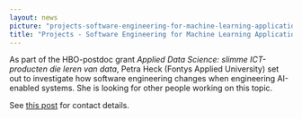 ```yaml
---
layout: news
picture: "projects-software-engineering-for-machine-learning-applications.png"
title: "Projects - Software Engineering for Machine Learning Applications"
---
```


<p>As part of the HBO-postdoc grant&nbsp;<em>Applied Data Science: slimme ICT-producten die leren van data</em>, Petra Heck (Fontys Applied University) set out to investigate how software engineering changes when engineering AI-enabled systems. She is looking for other people working on this topic.</p>

<p>See&nbsp;<a href="https://fontysblogt.nl/software-engineering-for-machine-learning-applications/">this post</a>&nbsp;for contact details.&nbsp;</p>

		